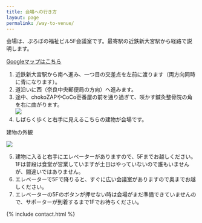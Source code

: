 ```yaml
---
title: 会場への行き方
layout: page
permalink: /way-to-venue/
---		
```

会場は、ぷろぼの福祉ビル5F会議室です。最寄駅の近鉄新大宮駅から経路で説明します。

[Googleマップはこちら](https://goo.gl/maps/6o8AhhvTSzvU7APi7)

1. 近鉄新大宮駅から南へ進み、一つ目の交差点を左前に渡ります（両方向同時に青になります）。
1. 道沿いに西（奈良中央郵便局の方向）へ進みます。
1. 途中、chokoZAPやCoCo壱番屋の前を通り過ぎて、咲かす鍼灸整骨院の角を右に曲がります。  
   ![](/assets/images/route.jpg)
1. しばらく歩くと右手に見えるこちらの建物が会場です。

建物の外観

![](/assets/images/venue.jpg)

5. 建物に入ると右手にエレベーターがありますので、5Fまでお越しください。1Fは普段は食堂が営業していますが土日はやっていないので誰もいませんが、間違いではありません。
6. エレベーターで5Fで降りると、すぐに広い会議室がありますので奥までお越しください。
7. エレベーターの5Fのボタンが押せない時は会場がまだ準備できていませんので、サポーターが到着するまで1Fでお待ちください。

{% include contact.html %}